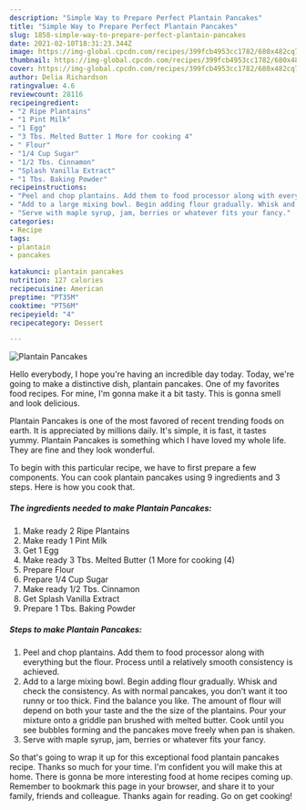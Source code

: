 ```yaml
---
description: "Simple Way to Prepare Perfect Plantain Pancakes"
title: "Simple Way to Prepare Perfect Plantain Pancakes"
slug: 1858-simple-way-to-prepare-perfect-plantain-pancakes
date: 2021-02-10T18:31:23.344Z
image: https://img-global.cpcdn.com/recipes/399fcb4953cc1782/680x482cq70/plantain-pancakes-recipe-main-photo.jpg
thumbnail: https://img-global.cpcdn.com/recipes/399fcb4953cc1782/680x482cq70/plantain-pancakes-recipe-main-photo.jpg
cover: https://img-global.cpcdn.com/recipes/399fcb4953cc1782/680x482cq70/plantain-pancakes-recipe-main-photo.jpg
author: Delia Richardson
ratingvalue: 4.6
reviewcount: 28116
recipeingredient:
- "2 Ripe Plantains"
- "1 Pint Milk"
- "1 Egg"
- "3 Tbs. Melted Butter 1 More for cooking 4"
- " Flour"
- "1/4 Cup Sugar"
- "1/2 Tbs. Cinnamon"
- "Splash Vanilla Extract"
- "1 Tbs. Baking Powder"
recipeinstructions:
- "Peel and chop plantains. Add them to food processor along with everything but the flour. Process until a relatively smooth consistency is achieved."
- "Add to a large mixing bowl. Begin adding flour gradually. Whisk and check the consistency. As with normal pancakes, you don’t want it too runny or too thick. Find the balance you like. The amount of flour will depend on both your taste and the the size of the plantains. Pour your mixture onto a griddle pan brushed with melted butter. Cook until you see bubbles forming and the pancakes move freely when pan is shaken."
- "Serve with maple syrup, jam, berries or whatever fits your fancy."
categories:
- Recipe
tags:
- plantain
- pancakes

katakunci: plantain pancakes 
nutrition: 127 calories
recipecuisine: American
preptime: "PT35M"
cooktime: "PT56M"
recipeyield: "4"
recipecategory: Dessert

---
```



![Plantain Pancakes](https://img-global.cpcdn.com/recipes/399fcb4953cc1782/680x482cq70/plantain-pancakes-recipe-main-photo.jpg)

Hello everybody, I hope you're having an incredible day today. Today, we're going to make a distinctive dish, plantain pancakes. One of my favorites food recipes. For mine, I'm gonna make it a bit tasty. This is gonna smell and look delicious.

Plantain Pancakes is one of the most favored of recent trending foods on earth. It is appreciated by millions daily. It's simple, it is fast, it tastes yummy. Plantain Pancakes is something which I have loved my whole life. They are fine and they look wonderful.




To begin with this particular recipe, we have to first prepare a few components. You can cook plantain pancakes using 9 ingredients and 3 steps. Here is how you cook that.

<!--inarticleads1-->

##### The ingredients needed to make Plantain Pancakes:

1. Make ready 2 Ripe Plantains
1. Make ready 1 Pint Milk
1. Get 1 Egg
1. Make ready 3 Tbs. Melted Butter (1 More for cooking (4)
1. Prepare  Flour
1. Prepare 1/4 Cup Sugar
1. Make ready 1/2 Tbs. Cinnamon
1. Get Splash Vanilla Extract
1. Prepare 1 Tbs. Baking Powder




<!--inarticleads2-->

##### Steps to make Plantain Pancakes:

1. Peel and chop plantains. Add them to food processor along with everything but the flour. Process until a relatively smooth consistency is achieved.
1. Add to a large mixing bowl. Begin adding flour gradually. Whisk and check the consistency. As with normal pancakes, you don’t want it too runny or too thick. Find the balance you like. The amount of flour will depend on both your taste and the the size of the plantains. Pour your mixture onto a griddle pan brushed with melted butter. Cook until you see bubbles forming and the pancakes move freely when pan is shaken.
1. Serve with maple syrup, jam, berries or whatever fits your fancy.




So that's going to wrap it up for this exceptional food plantain pancakes recipe. Thanks so much for your time. I'm confident you will make this at home. There is gonna be more interesting food at home recipes coming up. Remember to bookmark this page in your browser, and share it to your family, friends and colleague. Thanks again for reading. Go on get cooking!
